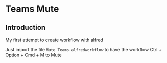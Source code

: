 # Teams Mute 

## Introduction

My first attempt to create workflow with alfred

Just import the file `Mute Teams.alfredworkflow` to have the workflow Ctrl + Option + Cmd + M to Mute
